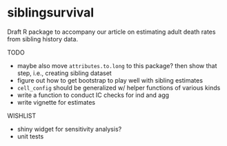siblingsurvival
===============

Draft R package to accompany our article on estimating adult death rates from sibling history data.

TODO

- maybe also move `attributes.to.long` to this package? then show that step,
  i.e., creating sibling dataset
- figure out how to get bootstrap to play well with sibling estimates
- `cell_config` should be generalized w/ helper functions of various kinds
- write a function to conduct IC checks for ind and agg
- write vignette for estimates

WISHLIST

- shiny widget for sensitivity analysis?
- unit tests

